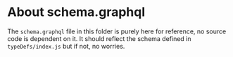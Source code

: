 # About schema.graphql

The `schema.graphql` file in this folder is purely here for reference, no source code is dependent on it.  It should reflect the schema defined in `typeDefs/index.js` but if not, no worries.
